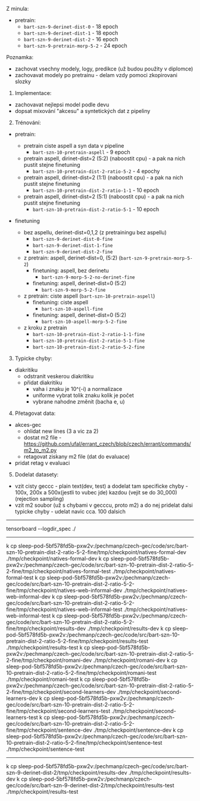 Z minula:
- pretrain:
  - `bart-szn-9-derinet-dist-0` - 18 epoch
  - `bart-szn-9-derinet-dist-1` - 18 epoch
  - `bart-szn-9-derinet-dist-2` - 16 epoch
  - `bart-szn-9-pretrain-morp-5-2` - 24 epoch

Poznamka:
- zachovat vsechny modely, logy, predikce (už budou použity v diplomce)
- zachovavat modely po pretrainu - delam vzdy pomoci zkopirovani slozky

1. Implementace:
- zachovavat nejlepsi model podle devu
- dopsat mixování "akcesu" a syntetických dat z pipeliny

2. Trénování:
- pretrain:
  - pretrain ciste aspell a syn data v pipeline
    - `bart-szn-10-pretrain-aspell` - 9 epoch
  - pretrain aspell, dirinet-dist=2  (5:2) (naboostit cpu) - a pak na nich pustit stejne finetuning
    - `bart-szn-10-pretrain-dist-2-ratio-5-2` - 4 epochy
  - pretrain aspell, dirinet-dist=2  (1:1) (naboostit cpu) - a pak na nich pustit stejne finetuning
    - `bart-szn-10-pretrain-dist-2-ratio-1-1` - 10 epoch
  - pretrain aspell, dirinet-dist=2  (5:1) (naboostit cpu) - a pak na nich pustit stejne finetuning
    - `bart-szn-10-pretrain-dist-2-ratio-5-1` - 10 epoch
    
- finetuning
  - bez aspellu, derinet-dist=0,1,2 (z pretrainingu bez aspellu)
    - `bart-szn-9-derinet-dist-0-fine`
    - `bart-szn-9-derinet-dist-1-fine`
    - `bart-szn-9-derinet-dist-2-fine`
  - z pretrain: aspell, derinet-dist=0, (5:2) (`bart-szn-9-pretrain-morp-5-2`)
    - finetuning: aspell, bez derinetu
      - `bart-szn-9-morp-5-2-no-derinet-fine`
    - finetuning: aspell, derinet-dist=0 (5:2) 
      - `bart-szn-9-morp-5-2-fine`
  - z pretrain: ciste aspell (`bart-szn-10-pretrain-aspell`)
    - finetuning: ciste aspell
      - `bart-szn-10-aspell-fine`
    - finetuning: aspell, derinet-dist=0 (5:2)
      - `bart-szn-10-aspell-morp-5-2-fine`
  - z kroku z pretrain
    - `bart-szn-10-pretrain-dist-2-ratio-1-1-fine`
    - `bart-szn-10-pretrain-dist-2-ratio-5-1-fine`
    - `bart-szn-10-pretrain-dist-2-ratio-5-2-fine`

3. Typicke chyby:
- diakritiku
  - odstranit veskerou diakritiku
  - přidat diakritiku
    - vaha i znaku je 10^(-i) a normalizace
    - uniforme vybrat tolik znaku kolik je počet
    - vybrane nahodne změnit (bacha e, u)

4. Přetagovat data:
- akces-gec
  - ohlidat new lines (3 a vic za 2)
  - dostat m2 file - https://github.com/ufal/errant_czech/blob/czech/errant/commands/m2_to_m2.py 
  - retagovat ziskany m2 file (dat do evaluace)
- pridat retag v evaluaci

5. Dodelat datasety:
- vzit cisty geccc - plain text(dev, test) a dodelat tam specificke chyby - 100x, 200x a 500x(jestli to vubec jde) kazdou (vejit se do 30_000)(rejection sampling) 
- vzit m2 soubor (už s chybami v gecccu, proto m2) a do nej pridelat dalsi typicke chyby - udelat navic cca. 100 dalsich

---

tensorboard --logdir_spec ./

---

k cp sleep-pod-5bf578fd5b-pxw2v:/pechmanp/czech-gec/code/src/bart-szn-10-pretrain-dist-2-ratio-5-2-fine/tmp/checkpoint/natives-formal-dev ./tmp/checkpoint/natives-formal-dev
k cp sleep-pod-5bf578fd5b-pxw2v:/pechmanp/czech-gec/code/src/bart-szn-10-pretrain-dist-2-ratio-5-2-fine/tmp/checkpoint/natives-formal-test ./tmp/checkpoint/natives-formal-test
k cp sleep-pod-5bf578fd5b-pxw2v:/pechmanp/czech-gec/code/src/bart-szn-10-pretrain-dist-2-ratio-5-2-fine/tmp/checkpoint/natives-web-informal-dev ./tmp/checkpoint/natives-web-informal-dev
k cp sleep-pod-5bf578fd5b-pxw2v:/pechmanp/czech-gec/code/src/bart-szn-10-pretrain-dist-2-ratio-5-2-fine/tmp/checkpoint/natives-web-informal-test ./tmp/checkpoint/natives-web-informal-test
k cp sleep-pod-5bf578fd5b-pxw2v:/pechmanp/czech-gec/code/src/bart-szn-10-pretrain-dist-2-ratio-5-2-fine/tmp/checkpoint/results-dev ./tmp/checkpoint/results-dev
k cp sleep-pod-5bf578fd5b-pxw2v:/pechmanp/czech-gec/code/src/bart-szn-10-pretrain-dist-2-ratio-5-2-fine/tmp/checkpoint/results-test ./tmp/checkpoint/results-test
k cp sleep-pod-5bf578fd5b-pxw2v:/pechmanp/czech-gec/code/src/bart-szn-10-pretrain-dist-2-ratio-5-2-fine/tmp/checkpoint/romani-dev ./tmp/checkpoint/romani-dev
k cp sleep-pod-5bf578fd5b-pxw2v:/pechmanp/czech-gec/code/src/bart-szn-10-pretrain-dist-2-ratio-5-2-fine/tmp/checkpoint/romani-test ./tmp/checkpoint/romani-test
k cp sleep-pod-5bf578fd5b-pxw2v:/pechmanp/czech-gec/code/src/bart-szn-10-pretrain-dist-2-ratio-5-2-fine/tmp/checkpoint/second-learners-dev ./tmp/checkpoint/second-learners-dev
k cp sleep-pod-5bf578fd5b-pxw2v:/pechmanp/czech-gec/code/src/bart-szn-10-pretrain-dist-2-ratio-5-2-fine/tmp/checkpoint/second-learners-test ./tmp/checkpoint/second-learners-test
k cp sleep-pod-5bf578fd5b-pxw2v:/pechmanp/czech-gec/code/src/bart-szn-10-pretrain-dist-2-ratio-5-2-fine/tmp/checkpoint/sentence-dev ./tmp/checkpoint/sentence-dev
k cp sleep-pod-5bf578fd5b-pxw2v:/pechmanp/czech-gec/code/src/bart-szn-10-pretrain-dist-2-ratio-5-2-fine/tmp/checkpoint/sentence-test ./tmp/checkpoint/sentence-test

---

k cp sleep-pod-5bf578fd5b-pxw2v:/pechmanp/czech-gec/code/src/bart-szn-9-derinet-dist-2/tmp/checkpoint/results-dev ./tmp/checkpoint/results-dev
k cp sleep-pod-5bf578fd5b-pxw2v:/pechmanp/czech-gec/code/src/bart-szn-9-derinet-dist-2/tmp/checkpoint/results-test ./tmp/checkpoint/results-test